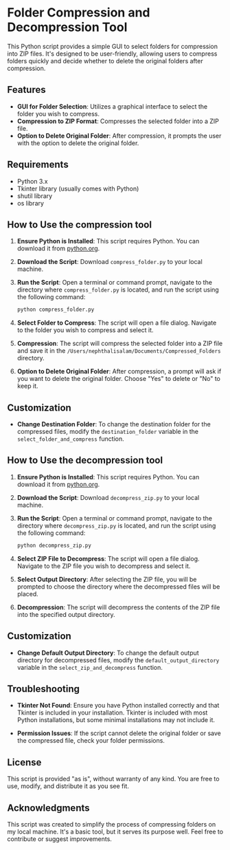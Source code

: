 # Folder Compression and Decompression Tool

This Python script provides a simple GUI to select folders for compression into ZIP files. It's designed to be user-friendly, allowing users to compress folders quickly and decide whether to delete the original folders after compression.

## Features

- **GUI for Folder Selection**: Utilizes a graphical interface to select the folder you wish to compress.
- **Compression to ZIP Format**: Compresses the selected folder into a ZIP file.
- **Option to Delete Original Folder**: After compression, it prompts the user with the option to delete the original folder.

## Requirements

- Python 3.x
- Tkinter library (usually comes with Python)
- shutil library
- os library

## How to Use the compression tool

1. **Ensure Python is Installed**: This script requires Python. You can download it from [python.org](https://www.python.org/downloads/).

2. **Download the Script**: Download `compress_folder.py` to your local machine.

3. **Run the Script**: Open a terminal or command prompt, navigate to the directory where `compress_folder.py` is located, and run the script using the following command:

    ```bash
    python compress_folder.py
    ```

4. **Select Folder to Compress**: The script will open a file dialog. Navigate to the folder you wish to compress and select it.

5. **Compression**: The script will compress the selected folder into a ZIP file and save it in the `/Users/nephthalisalam/Documents/Compressed_Folders` directory.

6. **Option to Delete Original Folder**: After compression, a prompt will ask if you want to delete the original folder. Choose "Yes" to delete or "No" to keep it.

## Customization

- **Change Destination Folder**: To change the destination folder for the compressed files, modify the `destination_folder` variable in the `select_folder_and_compress` function.

## How to Use the decompression tool

1. **Ensure Python is Installed**: This script requires Python. You can download it from [python.org](https://www.python.org/downloads/).

2. **Download the Script**: Download `decompress_zip.py` to your local machine.

3. **Run the Script**: Open a terminal or command prompt, navigate to the directory where `decompress_zip.py` is located, and run the script using the following command:

    ```bash
    python decompress_zip.py
    ```

4. **Select ZIP File to Decompress**: The script will open a file dialog. Navigate to the ZIP file you wish to decompress and select it.

5. **Select Output Directory**: After selecting the ZIP file, you will be prompted to choose the directory where the decompressed files will be placed.

6. **Decompression**: The script will decompress the contents of the ZIP file into the specified output directory.

## Customization

- **Change Default Output Directory**: To change the default output directory for decompressed files, modify the `default_output_directory` variable in the `select_zip_and_decompress` function.

## Troubleshooting

- **Tkinter Not Found**: Ensure you have Python installed correctly and that Tkinter is included in your installation. Tkinter is included with most Python installations, but some minimal installations may not include it.

- **Permission Issues**: If the script cannot delete the original folder or save the compressed file, check your folder permissions.

## License

This script is provided "as is", without warranty of any kind. You are free to use, modify, and distribute it as you see fit.

## Acknowledgments

This script was created to simplify the process of compressing folders on my local machine. It's a basic tool, but it serves its purpose well. Feel free to contribute or suggest improvements.